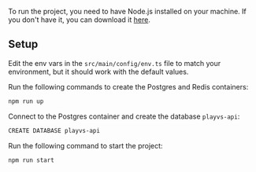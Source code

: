 To run the project, you need to have Node.js installed on your machine. If you don't have it, you can download it [here](https://nodejs.org/).

## Setup

Edit the env vars in the `src/main/config/env.ts` file to match your environment, but it should work with the default values.

Run the following commands to create the Postgres and Redis containers:
```bash
npm run up
```

Connect to the Postgres container and create the database `playvs-api`:
```bash
CREATE DATABASE playvs-api
```

Run the following command to start the project:
```bash
npm run start
```